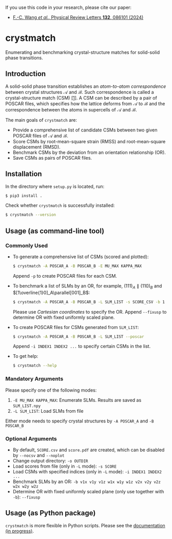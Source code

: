 If you use this code in your research, please cite our paper:

- [F.-C. Wang *et al.*, Physical Review Letters **132**, 086101 (2024)](https://doi.org/10.1103/PhysRevLett.132.086101)

# crystmatch

Enumerating and benchmarking crystal-structure matches for solid-solid phase transitions.

## Introduction

A solid-solid phase transition establishes an *atom-to-atom correspondence* between crystal structures $\mathcal A$ and $\mathcal B$. Such correspondence is called a crystal-structure match (CSM) [[1]](https://arxiv.org/abs/2305.05278). A CSM can be described by a pair of POSCAR files, which specifies how the lattice deforms from $\mathcal A$ to $\mathcal B$ and the correspondence between the atoms in supercells of $\mathcal A$ and $\mathcal B$.

The main goals of `crystmatch` are:

- Provide a comprehensive list of candidate CSMs between two given POSCAR files of $\mathcal A$ and $\mathcal B$.
- Score CSMs by root-mean-square strain (RMSS) and root-mean-square displacement (RMSD).
- Benchmark CSMs by the deviation from an orientation relationship (OR).
- Save CSMs as pairs of POSCAR files.

## Installation

In the directory where `setup.py` is located, run:

```bash
$ pip3 install .
```

Check whether `crystmatch` is successfully installed:

```bash
$ crystmatch --version
```

## Usage (as command-line tool)

### Commonly Used

- To generate a comprehensive list of CSMs (scored and plotted):

  ```bash
  $ crystmatch -A POSCAR_A -B POSCAR_B -E MU_MAX KAPPA_MAX
  ```

  Append `-p` to create POSCAR files for each CSM.

- To benchmark a list of SLMs by an OR, for example, $(111)_A\parallel(110)_B$ and $[1\overline{1}0]_A\parallel[001]_B$:

  ```bash
  $ crystmatch -A POSCAR_A -B POSCAR_B -L SLM_LIST -s SCORE_CSV -b 1 1 1 1 1 0 1 -1 0 0 0 1
  ```

  Please use *Cartesian coordinates* to specify the OR. Append `--fixusp` to determine OR with fixed uniformly scaled plane.

- To create POSCAR files for CSMs generated from `SLM_LIST`:

  ```bash
  $ crystmatch -A POSCAR_A -B POSCAR_B -L SLM_LIST --poscar
  ```

  Append `-i INDEX1 INDEX2 ...` to specify certain CSMs in the list.

- To get help:

  ```bash
  $ crystmatch --help
  ```

### Mandatory Arguments

Please specify one of the following modes:

1. `-E MU_MAX KAPPA_MAX`: Enumerate SLMs. Results are saved as `SLM_LIST.npy`
2. `-L SLM_LIST`: Load SLMs from file

Either mode needs to specify crystal structures by `-A POSCAR_A` and `-B POSCAR_B`

### Optional Arguments

- By default, `SCORE.csv` and `score.pdf` are created, which can be disabled by `--nocsv` and `--noplot`
- Change output directory: `-o OUTDIR`
- Load scores from file (only in `-L` mode): `-s SCORE`
- Load CSMs with specified indices (only in `-L` mode): `-i INDEX1 INDEX2 ...`
- Benchmark SLMs by an OR: `-b v1x v1y v1z w1x w1y w1z v2x v2y v2z w2x w2y w2z`
- Determine OR with fixed uniformly scaled plane (only use together with `-b`): `--fixusp`

## Usage (as Python package)

`crystmatch` is more flexible in Python scripts. Please see the [documentation (in progress)]().
